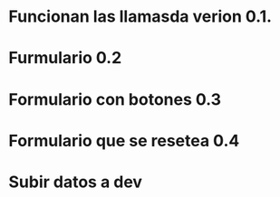 # Funcionan las llamasda verion 0.1.
# Furmulario 0.2
# Formulario con botones 0.3
# Formulario que se resetea 0.4
# Subir datos a dev